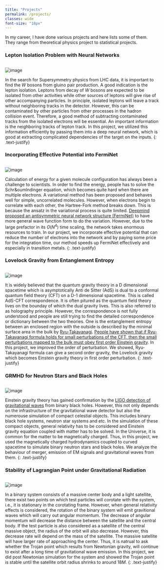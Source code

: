 ```yaml
---
title: "Projects"
permalink: /projects/
classes: wide
font-size: "18px"
---
```


In my career, I have done various projects and here lists some of them. They range from theoretical physics project to statistical projects. 

### Lepton Isolation Problem with Neural Networks 
<p><img src="{{ site.url }}/assets/images/projects_images/BubbleTracks480.jpeg" alt="image" class="align-left" style="max-width: 330px; margin-top:1em"></p>

In the search for Supersymmetry physics from LHC data, it is important to find the $W$ bosons from gluino pair production. A good indication
is the lepton isolation. Leptons from decay of $W$ bosons are expected to be isolated from other activities while other sources of leptons will give
rise of other accompanying particles. In principle, isolated leptons will leave a track without neighboring tracks in the detector. 
However, this can be contaminated by other particles from other processes in the hadron collision event. Therefore, a good method of subtracting 
contaminated tracks from the isolated electrons will be essential. An important information is the neighboring tracks of lepton track. In this project, 
we utilized this information efficiently by passing them into a deep neural network, which is good at extracting complicated dependencies of the target
on the inputs. 
{: .text-justify}


### Incorporating Effective Potential into FermiNet

<p><img src="{{ site.url }}/assets/images/projects_images/QuantumChemistry.jpeg" alt="image" class="align-left" style="max-width: 330px; margin-top:1em"></p>

Calculation of energy for a given molecule configuration has always been a challenge to scientists. In order to find the energy, people has to
solve the Schr&oumlndinger equation, which becomes quite hard when there are multiple electrons. A variational method has been proposed and behaves
well for simple, uncorrelated molecules. However, when electrons begin to correlate with each other, the Hartree-Fork method breaks down. This is because
the ansatz in the variational process is quite limited. 
[Deepmind proposed an antisymmetric neural network structure (FermiNet)](https://deepmind.com/blog/article/FermiNet) to have more general wave function form
to do the variation. However, due to the large prefactor in its $O(N^4)$ time scaling, the network takes enormous resources to train. In our project, we 
incorporate effective potential that can reduce the number of electrons into the network and by paying some price for the integration time, our method
speeds up FermiNet effectively and especially in transition metals. 
{: .text-justify}


### Lovelock Gravity from Entanglement Entropy

<p><img src="{{ site.url }}/assets/images/projects_images/Entanglement_surface.png" alt="image" class="align-left" style="max-width: 330px; margin-top:1em"></p>

It is widely believed that the quantum gravity theory in a D dimensional spacetime which is asymptotically Anti de Sitter (AdS) is dual to a conformal 
quantum field theory (CFT)  on a D-1 dimensional spacetime. This is called AdS-CFT correspondence. It is often pitured as the quantum field theory lives 
on the bounday of which the dual gravity lives. This is also referred to as holography principle. However, the correspondence is not fully understood and 
people are still trying to find the detailed correspondence or dictionary between the two theories. One is the entanglement entropy between an enclosed region
with the outside is described by the minimal surface area in the bulk by [Ryu-Takayanagi](https://en.wikipedia.org/wiki/Ryu%E2%80%93Takayanagi_conjecture). 
[People have shown that if Ryu-Takayanagi formula holds for small perturbations of the CFT, then the small perturbations mapped to the bulk must obey first order
Einstein gravity](https://link.springer.com/article/10.1007%2FJHEP03%282014%29051). In this project, we improved the order of perturbation. We showed, 
Ryu-Takayanagi formula can give a second order gravity, the Lovelock gravity which becomes Einstein gravity theory in first order perturbation. 
{: .text-justify}


### GRMHD for Neutron Stars and Black Holes


<p><img src="{{ site.url }}/assets/images/projects_images/bhGravityWaves.png" alt="image" class="align-left" style="max-width: 330px; margin-top:1em"></p>

Einstein gravity theory has gained confirmation by the [LIGO detection of gravitational waves](https://www.ligo.org/detections/GW190521.php) from binary 
black holes. However, this not only depends on the infrastructure of the gravitational wave detector but also the numerouse simulation of compact celestial
objects. This includes binary black hole systems, neutron star systems and etc. In the simulation of these compact objects, general relativity has to be
considered and Einstein gravity equation coupled with matter has to be solved. In the Universe, it is common for the matter to be magnetically charged. Thus,
in this project, we used the magnetically charged hydrodynamics coupled to curved spacetime to simulate binary neutron stars and black holes. We analyze the 
behaviour of merger, emission of EM signals and gravitational waves from them. 
{: .text-justify}


### Stability of  Lagrangian Point under Gravitational Radiation  

<p><img src="{{ site.url }}/assets/images/projects_images/Trojandiagram.jpeg" alt="image" class="align-left" style="max-width: 330px; margin-top:1em"></p>

In a binary system consists of a massive center body  and a light satellite, there exist two points on which test particles will corotate with the system, 
i.e., it is stationary in the corotating frame. However, when general relativity effects is considered, the rotation of the binary system will emit gravitional 
waves which  will carry out angular momentum. The decrease of angular momentum will decrease the distance between the satellite and the central body. If the
test particle is also considered as a satellite of the central massive object, the radius of the orbit will also decrease. However, this decrease rate will 
depend on the mass of the satellite. The massive satellite will have larger rate of approaching the center. Thus, it is natrual to ask whether the Trojan
point which results from Newtonian gravity, will continue to exist after a long time of gravitational wave emission. In this project, we did post Newtonian 
simulation for the system and showed the Trojan point is stable until the satellite orbit radius shrinks to around $18M$. 
{: .text-justify}
